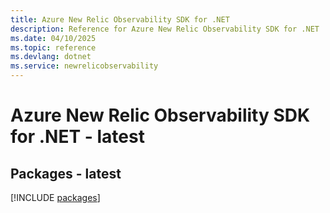 ```yaml
---
title: Azure New Relic Observability SDK for .NET
description: Reference for Azure New Relic Observability SDK for .NET
ms.date: 04/10/2025
ms.topic: reference
ms.devlang: dotnet
ms.service: newrelicobservability
---
```

# Azure New Relic Observability SDK for .NET - latest
## Packages - latest
[!INCLUDE [packages](new-relic-observability-index.md)]